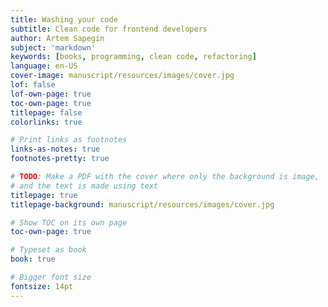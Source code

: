 ```yaml
---
title: Washing your code
subtitle: Clean code for frontend developers
author: Artem Sapegin
subject: 'markdown'
keywords: [books, programming, clean code, refactoring]
language: en-US
cover-image: manuscript/resources/images/cover.jpg
lof: false
lof-own-page: true
toc-own-page: true
titlepage: false
colorlinks: true

# Print links as footnotes
links-as-notes: true
footnotes-pretty: true

# TODO: Make a PDF with the cover where only the background is image,
# and the text is made using text
titlepage: true
titlepage-background: manuscript/resources/images/cover.jpg

# Show TOC on its own page
toc-own-page: true

# Typeset as book
book: true

# Bigger font size
fontsize: 14pt
---
```

